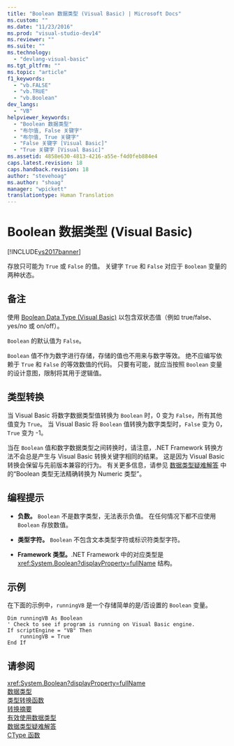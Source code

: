```yaml
---
title: "Boolean 数据类型 (Visual Basic) | Microsoft Docs"
ms.custom: ""
ms.date: "11/23/2016"
ms.prod: "visual-studio-dev14"
ms.reviewer: ""
ms.suite: ""
ms.technology: 
  - "devlang-visual-basic"
ms.tgt_pltfrm: ""
ms.topic: "article"
f1_keywords: 
  - "vb.FALSE"
  - "vb.TRUE"
  - "vb.Boolean"
dev_langs: 
  - "VB"
helpviewer_keywords: 
  - "Boolean 数据类型"
  - "布尔值, False 关键字"
  - "布尔值, True 关键字"
  - "False 关键字 [Visual Basic]"
  - "True 关键字 [Visual Basic]"
ms.assetid: 4858e630-4813-4216-a55e-f4d0feb884e4
caps.latest.revision: 18
caps.handback.revision: 18
author: "stevehoag"
ms.author: "shoag"
manager: "wpickett"
translationtype: Human Translation
---
```

# Boolean 数据类型 (Visual Basic)
[!INCLUDE[vs2017banner](../../../csharp/includes/vs2017banner.md)]

存放只可能为 `True` 或 `False` 的值。  关键字 `True` 和 `False` 对应于 `Boolean` 变量的两种状态。  
  
## 备注  
 使用 [Boolean Data Type \(Visual Basic\)](../../../visual-basic/language-reference/data-types/boolean-data-type.md) 以包含双状态值（例如 true\/false、yes\/no 或 on\/off）。  
  
 `Boolean` 的默认值为 `False`。  
  
 `Boolean` 值不作为数字进行存储，存储的值也不用来与数字等效。  绝不应编写依赖于 `True` 和 `False` 的等效数值的代码。  只要有可能，就应当按照 `Boolean` 变量的设计意图，限制将其用于逻辑值。  
  
## 类型转换  
 当 Visual Basic 将数字数据类型值转换为 `Boolean` 时，0 变为 `False`，所有其他值变为 `True`。  当 Visual Basic 将 `Boolean` 值转换为数字类型时，`False` 变为 0，`True` 变为 \-1。  
  
 当在 `Boolean` 值和数字数据类型之间转换时，请注意，.NET Framework 转换方法不会总是产生与 Visual Basic 转换关键字相同的结果。  这是因为 Visual Basic 转换会保留与先前版本兼容的行为。  有关更多信息，请参见 [数据类型疑难解答](../../../visual-basic/programming-guide/language-features/data-types/troubleshooting-data-types.md) 中的“Boolean 类型无法精确转换为 Numeric 类型”。  
  
## 编程提示  
  
-   **负数。** `Boolean` 不是数字类型，无法表示负值。  在任何情况下都不应使用 `Boolean` 存放数值。  
  
-   **类型字符。** `Boolean` 不包含文本类型字符或标识符类型字符。  
  
-   **Framework 类型。**.NET Framework 中的对应类型是 <xref:System.Boolean?displayProperty=fullName> 结构。  
  
## 示例  
 在下面的示例中，`runningVB` 是一个存储简单的是\/否设置的 `Boolean` 变量。  
  
```  
Dim runningVB As Boolean  
' Check to see if program is running on Visual Basic engine.  
If scriptEngine = "VB" Then  
    runningVB = True  
End If  
```  
  
## 请参阅  
 <xref:System.Boolean?displayProperty=fullName>   
 [数据类型](../../../visual-basic/language-reference/data-types/data-type-summary.md)   
 [类型转换函数](../../../visual-basic/language-reference/functions/type-conversion-functions.md)   
 [转换摘要](../../../visual-basic/language-reference/keywords/conversion-summary.md)   
 [有效使用数据类型](../../../visual-basic/programming-guide/language-features/data-types/efficient-use-of-data-types.md)   
 [数据类型疑难解答](../../../visual-basic/programming-guide/language-features/data-types/troubleshooting-data-types.md)   
 [CType 函数](../../../visual-basic/language-reference/functions/ctype-function.md)